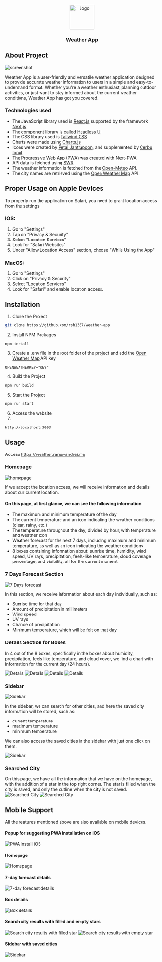 <div align="center">
  <a href="https://github.com/rsh1337/weather-app">
    <img src="public/weather-icons/moon.svg" alt="Logo" width="80" height="80">
  </a>
        <h3 align="center">Weather App</h3>
</div>

## About Project

<img src="readme/img.png" alt="screenshot">

Weather App is a user-friendly and versatile weather application designed to provide accurate weather information to users in a simple and easy-to-understand format. Whether you're a weather enthusiast, planning outdoor activities, or just want to stay informed about the current weather conditions, Weather App has got you covered.

### Technologies used

-   The JavaScript library used is [React.js](https://reactjs.org/docs/getting-started.html) supported by the framework [Next.js](https://nextjs.org/docs)
-   The component library is called [Headless UI](https://headlessui.com)
-   The CSS library used is [Tailwind CSS](https://tailwindcss.com)
-   Charts were made using [Charts.js](https://www.chartjs.org)
-   Icons were created by [Petai Jantrapoon](https://iconscout.com/icon-pack/weather-forecast-outline-flat), and supplemented by [Cerbu Ionut](https://www.instagram.com/oshikv_/)
-   The Progressive Web App (PWA) was created with [Next-PWA](https://www.npmjs.com/package/next-pwa)
-   API data is fetched using [SWR](https://swr.vercel.app)
-   The weather information is fetched from the [Open-Meteo](https://open-meteo.com) API.
-   The city names are retrieved using the [Open Weather Map](https://openweathermap.org) API.

## Proper Usage on Apple Devices
To properly run the application on Safari, you need to grant location access from the settings.

### IOS:
1. Go to "Settings" 
2. Tap on "Privacy & Security"
3. Select "Location Services"
4. Look for "Safari Websites"
5. Under "Allow Location Access" section, choose "While Using the App"

### MacOS:
1. Go to "Settings"
2. Click on "Privacy & Security"
3. Select "Location Services"
4. Look for "Safari" and enable location access.

## Installation

1. Clone the Project

```sh
git clone https://github.com/rsh1337/weather-app
```

2. Install NPM Packages

```sh
npm install
```

3. Create a .env file in the root folder of the project and add the [Open Weather Map](https://openweathermap.org) API key

```
OPENWEATHERKEY="KEY"
```

4. Build the Project

```sh
npm run build
```

5. Start the Project

```sh
npm run start
```

6. Access the website
7. 
```
http://localhost:3003
```

## Usage

Access https://weather.rares-andrei.me

### Homepage

<img src="readme/img.png" alt="homepage"/>

If we accept the location access, we will receive information and details about our current location.

#### On this page, at first glance, we can see the following information:

- The maximum and minimum temperature of the day
- The current temperature and an icon indicating the weather conditions (clear, rainy, etc.)
- The temperature throughout the day, divided by hour, with temperature and weather icon
- Weather forecast for the next 7 days, including maximum and minimum temperature, as well as an icon indicating the weather conditions
- 8 boxes containing information about: sunrise time, humidity, wind speed, UV rays, precipitation, feels-like temperature, cloud coverage percentage, and visibility, all for the current moment

### 7 Days Forecast Section

<img src="readme/img_1.png" alt="7 Days forecast" />

In this section, we receive information about each day individually, such as:

- Sunrise time for that day
- Amount of precipitation in millimeters
- Wind speed
- UV rays
- Chance of precipitation
- Minimum temperature, which will be felt on that day

### Details Section for Boxes

In 4 out of the 8 boxes, specifically in the boxes about humidity, precipitation, feels like temperature, and cloud cover, we find a chart with information for the current day (24 hours).

<img src="readme/img_2.png" alt="Details" />
<img src="readme/img_3.png" alt="Details" />
<img src="readme/img_4.png" alt="Details" />
<img src="readme/img_5.png" alt="Details" />


### Sidebar

<img src="readme/img_7.png" alt="Sidebar"/>

In the sidebar, we can search for other cities, and here the saved city information will be stored, such as:

- current temperature
- maximum temperature
- minimum temperature

We can also access the saved cities in the sidebar with just one click on them.

<img src="readme/img_6.png" alt="Sidebar"/>

### Searched City

On this page, we have all the information that we have on the homepage, with the addition of a star in the top right corner. The star is filled when the city is saved, and only the outline when the city is not saved.
<img src="readme/img_8.png" alt="Searched City"/>
<img src="readme/img_9.png" alt="Searched City"/>

## Mobile Support

All the features mentioned above are also available on mobile devices.

#### Popup for suggesting PWA installation on iOS

<img src="readme/img_10.png" alt="PWA install iOS"/>

#### Homepage

<img src="readme/img_11.png" alt="Homepage"/>

#### 7-day forecast details

<img src="readme/img_12.png" alt="7-day forecast details"/>

#### Box details

<img src="readme/img_13.png" alt="Box details"/>

#### Search city results with filled and empty stars

<img src="readme/img_14.png" alt="Search city results with filled star"/>

<img src="readme/img_15.png" alt="Search city results with empty star"/>

#### Sidebar with saved cities

<img src="readme/img_16.png" alt="Sidebar"/>